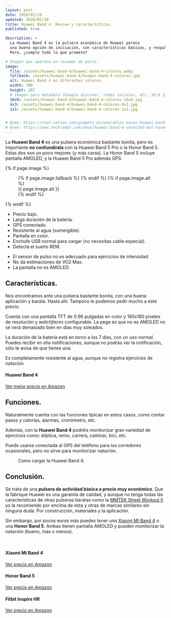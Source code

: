 ```yaml
---
layout: post
date: 2020/01/10
updated: 2020/02/18
title: Huawei Band 4. Review y características.
published: true

description: >
  La Huawei Band 4 es la pulsera económica de Huawei parece 
  una buena opción de iniciación, con características básicas, y respaldada por una gran marca. 
  Pero, ¿cumple todo lo que promete?

# Imagen que aparece en resumen de posts.
image: 
  file: /assets/huawei-band-4/huawei-band-4-colores.webp
  fallback: /assets/huawei-band-4/huawei-band-4-colores.jpg
  alt: Huawei Band 4 en diferentes colores.
  width: 700
  height: 287
  # Imagen para metadata (Google discover, redes sociales, etc; 16:9 1200x675 | 4:3 1200x900, 1100x825 | 1:1 1000x100, 900x900)
  16x9: /assets/huawei-band-4/huawei-band-4-colores-16x9.jpg
  4x3: /assets/huawei-band-4/huawei-band-4-colores-4x3.jpg
  1x1: /assets/huawei-band-4/huawei-band-4-colores-1x1.jpg


# @see: https://root-nation.com/gadgets-en/wearables-en/en-huawei-band-4-fitness-tracker-review/
# @see: https://www.techradar.com/news/huawei-band-4-unveiled-but-havent-we-seen-this-before
---
```


La **Huawei Band 4** es una pulsera económica bastante bonita, pero es importante
**no confundirala** con la Huawei Band 5 Pro o la Honor Band 5. Estas dos son un
poco mejores (y más caras). La  Honor Band 5 incluye pantalla AMOLED, y la 
Huawei Band 5 Pro además GPS.

{% if page.image %}
<figure markdown="0">
  <amp-img alt="{{ page.image.alt | default: page.title }}" layout="responsive"
           width="{{ page.image.width }}" height="{{ page.image.height }}" src="{{ page.image.file }}">
    {% if page.image.fallback %}
    <amp-img fallback alt="{{ page.img.alt | default: page.title }}" layout="responsive"
             width="{{ page.image.width }}" height="{{ page.image.height }}" src="{{ page.image.fallback }}">
    </amp-img>
    {% endif %}
  </amp-img>
  {% if page.image.alt %}
    <figcaption>
      {{ page.image.alt }}
    </figcaption>
  {% endif %}
  </figure>
{% endif %}


<div class="cuadro-comparar" markdown="0">
  <ul class="cuadro-comparar__ok">
    <li>Precio bajo.</li>
    <li>Larga duración de la batería.</li>
    <li>GPS conectado.</li>
    <li>Resistente al agua (sumergible).</li>
    <li>Pantalla en color.</li>
    <li>Enchufe USB normal para cargar (no necesitas cable especial).</li>
    <li>Detecta el sueño REM.</li>
  </ul>
  <ul class="cuadro-comparar__ko">
    <li>El sensor de pulso no es adecuado para ejercicios de intensidad.</li>
    <li>No da estimaciones de VO2 Max.</li>
    <li>La pantalla no es AMOLED.</li>
  </ul>
</div>

## Características.

Nos encontramos ante una pulsera bastante bonita, con una buena aplicación y barata.
Hasta ahí. Tampoco le podemos pedir mucho a este precio.

Cuenta con una pantalla TFT de 0.96 pulgadas en color y 160x180 píxeles de resolución y 
*watchfaces* configurable. La pega es que no es AMOLED no se verá demasiado bien en días muy soleados. 

La duración de la batería está en torno a los 7 días, con un uso normal. Puedes
recibir en ella notificaciones, aunque no podrás ver la notificación, sólo te avisa
de que tienes una.

Es completamente resistente al agua, aunque no registra ejercicios de natación. 


<div class="amz-row" markdown="0">
  <div></div>
  <div class="amz-row__img">
    <amp-img alt="Huawei Band 4" data-amp-auto-lightbox-disable
        width="100" height="120" layout="responsive"
        src="/assets/amz/huawei-band-4-xs.webp">
      <amp-img fallback alt="Huawei Band 4" data-amp-auto-lightbox-disable
        width="100" height="120" layout="responsive"
        src="/assets/amz/huawei-band-4-xs.jpg">
      </amp-img>
    </amp-img>
  </div>
  <div class="amz-row__btn ">
    <h4>Huawei Band 4</h4>
    <a class="btn" target="_blank"
       href="https://amzn.to/2HMnXXL">
      Ver mejor precio en Amazon
    </a>
  </div>
  <div></div>
</div>


## Funciones.

Naturalmente cuenta con las funciones típicas en estos casos, como contar
pasos y calorías, alarmas, cronómetro, etc.

Además, con la **Huawei Band 4** podréis monitorizar gran variedad de ejercicios como:
elíptica, remo, carrera, caminar, bici, etc.

Puede usarse conectada al GPS del teléfono para los corredores ocasionales, pero
no sirve para monitorizar natación.

<figure markdown="0">
  <amp-img alt="Como cargar la Huawei Band 4." 
      width="700" height="287" layout="responsive"
      src="/assets/huawei-band-4/huawei-band-4-cargador.webp">
      <amp-img fallback alt="Como cargar la Huawei Band 4." 
          width="700" height="287" layout="responsive"
          src="/assets/huawei-band-4/huawei-band-4-cargador.jpg">
      </amp-img>
  </amp-img>
  <figcaption>
    Como cargar la Huawei Band 4.
  </figcaption>
</figure>


## Conclusión.

Se trata de una **pulsera de actividad básica a precio muy económico**. Que la fabrique
Huawei es una garantía de calidad, y aunque no tenga todas las características de otras
pulseras baratas como la [MMTEK Street Workout II](/mmtek-streek-workout-ii.html)
yo la recomiendo por encima de esta y otras de marcas similares sin ninguna duda. 
Por construcción, materiales y la aplicación.

Sin embargo, por pocos euros más puedes tener una [Xiaomi MI Band 4](/pulsera-xiaomi-mi-band-4.html)
o una **Honor Band 5**. Ambas tienen pantalla AMOLED y pueden monitorizar la natación (bueno, mas o menos).


<br>
<div class="amz_wrapper amz_wrapper--2cols" markdown="0">

  <div class="amz_cuadro">
    <h4 class="amz_cuadro__title">Xiaomi Mi Band 4</h4>
      <amp-img alt="Xiaomi Mi Band 4" 
          width="355" height="355" layout="responsive"
          src="/assets/amz/mi-band-4.webp">
        <amp-img fallback alt="Xiaomi Mi Band 4" 
          width="355" height="355" layout="responsive"
          src="/assets/amz/mi-band-4.jpg">
        </amp-img>
      </amp-img>
    <a class="btn amz_cuadro__btn" href="https://amzn.to/38NRsVk" target="_blank">
      Ver precio en Amazon
    </a>
  </div>

  <div class="amz_cuadro">
    <h4 class="amz_cuadro__title">Honor Band 5</h4>
      <amp-img alt="Honor Band 5" 
          width="355" height="355" layout="responsive"
          src="/assets/amz/honor-band-5.webp">
        <amp-img fallback alt="Honor Band 5" 
          width="355" height="355" layout="responsive"
          src="/assets/amz/honor-band-5.jpg">
        </amp-img>
      </amp-img>
    <a class="btn amz_cuadro__btn" target="_blank"
      href="https://amzn.to/38KlGbL">
      Ver precio en Amazon
    </a>
  </div>

  <div class="amz_cuadro">
    <h4 class="amz_cuadro__title">Fitbit Inspire HR</h4>
      <amp-img alt="Fitbit Inspire HR" 
          width="355" height="355" layout="responsive"
          src="/assets/amz/fitbit-inspire-hr.webp">
        <amp-img fallback alt="Fitbit Inspire HR" 
          width="355" height="355" layout="responsive"
          src="/assets/amz/fitbit-inspire-hr.jpg">
        </amp-img>
      </amp-img>
    <a class="btn amz_cuadro__btn" href="https://amzn.to/2tZd1CX" target="_blank">
      Ver precio en Amazon
    </a>
  </div>
  
</div>

<br>
<br>

